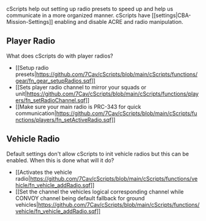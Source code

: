 cScripts help out setting up radio presets to speed up and help us communicate in a more organized manner. cScripts have [[settings|CBA-Mission-Settings]] enabling and disable ACRE and radio manipulation.

## Player Radio
What does cScripts do with player radios?
- [[Setup radio presets|https://github.com/7Cav/cScripts/blob/main/cScripts/functions/gear/fn_gear_setupRadios.sqf]]
- [[Sets player radio channel to mirror your squads or unit|https://github.com/7Cav/cScripts/blob/main/cScripts/functions/players/fn_setRadioChannel.sqf]]
- [[Make sure your main radio is PRC-343 for quick communication|https://github.com/7Cav/cScripts/blob/main/cScripts/functions/players/fn_setActiveRadio.sqf]]
## Vehicle Radio
Default settings don't allow cScripts to init vehicle radios but this can be enabled. When this is done what will it do?
- [[Activates the vehicle radio|https://github.com/7Cav/cScripts/blob/main/cScripts/functions/vehicle/fn_vehicle_addRadio.sqf]]
- [[Set the channel the vehicles logical corresponding channel while CONVOY channel being default fallback for ground vehicles|https://github.com/7Cav/cScripts/blob/main/cScripts/functions/vehicle/fn_vehicle_addRadio.sqf]]